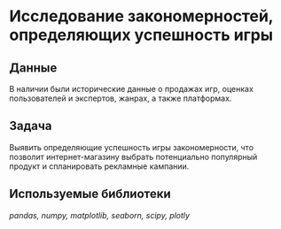 # Исследование закономерностей, определяющих успешность игры


## Данные

В наличии были исторические данные о продажах игр, оценках пользователей и экспертов, жанрах, а также платформах.

## Задача

Выявить определяющие успешность игры закономерности, что позволит интернет-магазину выбрать потенциально популярный продукт и спланировать рекламные кампании.

## Используемые библиотеки
*pandas, numpy, matplotlib, seaborn, scipy, plotly*
